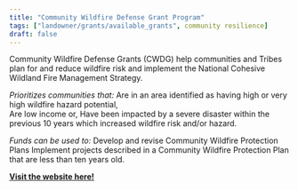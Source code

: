 ```yaml
---
title: "Community Wildfire Defense Grant Program"
tags: ["landowner/grants/available_grants", community resilience]
draft: false
---
```


Community Wildfire Defense Grants (CWDG) help communities and Tribes plan for and reduce wildfire risk and implement the National Cohesive Wildland Fire Management Strategy.


*Prioritizes communities that:*
Are in an area identified as having high or very high wildfire hazard potential,  
Are low income or,
Have been impacted by a severe disaster within the previous 10 years which increased wildfire risk and/or hazard. 

*Funds can be used to:*
Develop and revise Community Wildfire Protection Plans 
Implement projects described in a Community Wildfire Protection Plan that are less than ten years old.

[**Visit the website here!**](https://www.fs.usda.gov/managing-land/fire/grants/cwdg)

